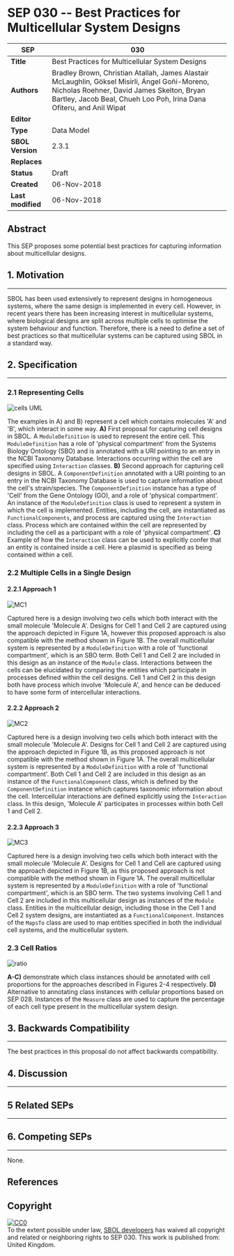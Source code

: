 SEP 030 -- Best Practices for Multicellular System Designs
===================================

SEP                   | 030
----------------------|--------------
**Title**             | Best Practices for Multicellular System Designs
**Authors**           | Bradley Brown, Christian Atallah, James Alastair McLaughlin, Göksel Misirli, Ángel Goñi-Moreno, Nicholas Roehner, David James Skelton, Bryan Bartley, Jacob Beal, Chueh Loo Poh, Irina Dana Ofiteru, and Anil Wipat
**Editor**            |
**Type**              | Data Model
**SBOL Version**      | 2.3.1
**Replaces**          |
**Status**            | Draft
**Created**           | 06-Nov-2018
**Last modified**     | 06-Nov-2018

Abstract
-----------

This SEP proposes some potential best practices for capturing information about multicellular designs.

## 1. Motivation
--------------

SBOL has been used extensively to represent designs in homogeneous systems, where the same design is implemented in every cell. However, in recent years there has been increasing interest in multicellular systems, where biological designs are split across multiple cells to optimise the system behaviour and function. Therefore, there is a need to define a set of best practices so that multicellular systems can be captured using SBOL in a standard way.

## 2. Specification
----------------------------------------------

### 2.1 Representing Cells<a name="cells"></a>

![cells UML](images/sep_030_Cells.png)

The examples in A) and B) represent a cell which contains molecules 'A' and 'B', which interact in some way. **A)** First proposal for capturing cell designs in SBOL. A `ModuleDefinition` is used to represent the entire cell. This `ModuleDefinition` has a role of 'physical compartment' from the Systems Biology Ontology (SBO) and is annotated with a URI pointing to an entry in the NCBI Taxonomy Database. Interactions occurring within the cell are specified using `Interaction` classes. **B)** Second approach for capturing cell designs in SBOL. A `ComponentDefinition` annotated with a URI pointing to an entry in the NCBI Taxonomy Database is used to capture information about the cell's strain/species. The `ComponentDefinition` instance has a type of 'Cell' from the Gene Ontology (GO), and a role of 'physical compartment'. An instance of the `ModuleDefinition` class is used to represent a system in which the cell is implemented. Entities, including the cell, are instantiated as `FunctionalComponents`, and process are captured using the `Interaction` class. Process which are contained within the cell are represented by including the cell as a participant with a role of 'physical compartment'. **C)** Example of how the `Interaction` class can be used to explicitly confer that an entity is contained inside a cell. Here a plasmid is specified as being contained within a cell.

### 2.2 Multiple Cells in a Single Design<a name="multicellular"></a>

#### 2.2.1 Approach 1

![MC1](images/sep_030_multicell_prop1.png)

Captured here is a design involving two cells which both interact with the small molecule 'Molecule A'. Designs for Cell 1 and Cell 2 are captured using the approach depicted in Figure 1A, however this proposed approach is also compatible with the method shown in Figure 1B. The overall multicellular system is represented by a `ModuleDefinition` with a role of 'functional compartment', which is an SBO term. Both Cell 1 and Cell 2 are included in this design as an instance of the `Module` class. Interactions between the cells can be elucidated by comparing the entities which participate in processes defined within the cell designs. Cell 1 and Cell 2 in this design both have process which involve 'Molecule A', and hence can be deduced to have some form of intercellular interactions.

#### 2.2.2 Approach 2

![MC2](images/sep_030_multicell_prop2.png)

Captured here is a design involving two cells which both interact with the small molecule 'Molecule A'. Designs for Cell 1 and Cell 2 are captured using the approach depicted in Figure 1B, as this proposed approach is not compatible with the method shown in Figure 1A. The overall multicellular system is represented by a `ModuleDefinition` with a role of 'functional compartment'. Both Cell 1 and Cell 2 are included in this design as an instance of the `FunctionalComponent` class, which is defined by the `ComponentDefinition` instance which captures taxonomic information about the cell. Intercellular interactions are defined explicitly using the `Interaction` class. In this design, 'Molecule A' participates in processes within both Cell 1 and Cell 2.

#### 2.2.3 Approach 3

![MC3](images/sep_030_multicell_prop3.png)

Captured here is a design involving two cells which both interact with the small molecule 'Molecule A'. Designs for Cell 1 and Cell are captured using the approach depicted in Figure 1B, as this proposed approach is not compatible with the method shown in Figure 1A. The overall multicellular system is represented by a `ModuleDefinition` with a role of 'functional compartment', which is an SBO term. The two systems involving Cell 1 and Cell 2 are included in this multicellular design as instances of the `Module` class. Entities in the multicellular design, including those in the Cell 1 and Cell 2 system designs, are instantiated as a `FunctionalComponent`. Instances of the `MapsTo` class are used to map entities specified in both the individual cell systems, and the multicellular system.

### 2.3 Cell Ratios<a name="ratios"></a>

![ratio](images/sep_030_composition.png)

**A-C)** demonstrate which class instances should be annotated with cell proportions for the approaches described in Figures 2-4 respectively. **D)** Alternative to annotating class instances with cellular proportions based on SEP 028. Instances of the `Measure` class are used to capture the percentage of each cell type present in the multicellular system design.

## 3. Backwards Compatibility <a name='compatibility'></a>
-----------------

The best practices in this proposal do not affect backwards compatibility.


## 4. Discussion <a name='discussion'></a>
-----------------

## 5 Related SEPs
----------------

## 6. Competing SEPs <a name='competing_seps'></a>
-----------------

None.

References <a name='references'></a>
----------------

Copyright <a name='copyright'></a>
-------------

<p xmlns:dct="http://purl.org/dc/terms/" xmlns:vcard="http://www.w3.org/2001/vcard-rdf/3.0#">
  <a rel="license"
     href="http://creativecommons.org/publicdomain/zero/1.0/">
    <img src="http://i.creativecommons.org/p/zero/1.0/88x31.png" style="border-style: none;" alt="CC0" />
  </a>
  <br />
  To the extent possible under law,
  <a rel="dct:publisher"
     href="sbolstandard.org">
    <span property="dct:title">SBOL developers</span></a>
  has waived all copyright and related or neighboring rights to
  <span property="dct:title">SEP 030</span>.
This work is published from:
<span property="vcard:Country" datatype="dct:ISO3166"
      content="US" about="sbolstandard.org">
  United Kingdom</span>.
</p>
